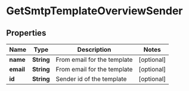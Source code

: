 
# GetSmtpTemplateOverviewSender

## Properties
Name | Type | Description | Notes
------------ | ------------- | ------------- | -------------
**name** | **String** | From email for the template |  [optional]
**email** | **String** | From email for the template |  [optional]
**id** | **String** | Sender id of the template |  [optional]



